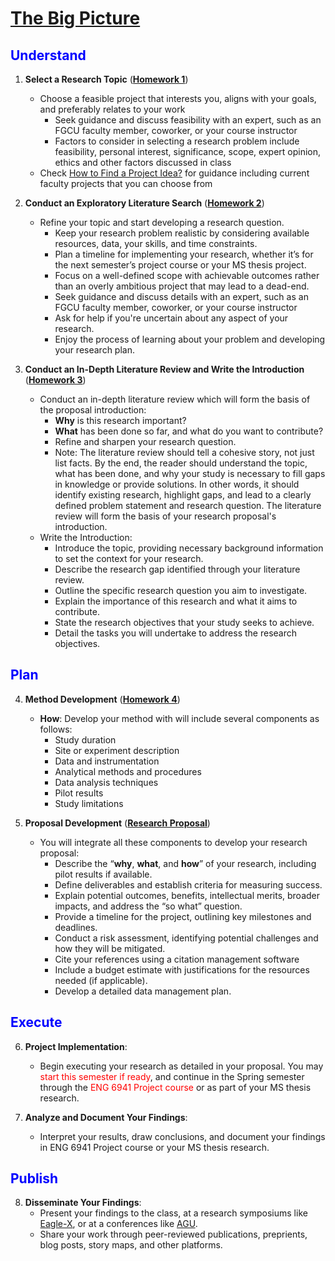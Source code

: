 # [The Big Picture](https://aselshall.github.io/rm/hw/big-picture)

<h2 style="color:blue">Understand</h2>

1. **Select a Research Topic** (<span style="color:red">**[Homework 1](https://github.com/aselshall/rm/blob/main/hw/hw1.md)**</span>)
   - Choose a feasible project that interests you, aligns with your goals, and preferably relates to your work
      - Seek guidance and discuss feasibility with an expert, such as an FGCU faculty member, coworker, or your course instructor
      - Factors to consider in selecting a research problem include feasibility, personal interest, significance, scope, expert opinion, ethics and other factors discussed in class
   - Check [How to Find a Project Idea?](https://aselshall.github.io/rm/hw/topics) for guidance including current faculty projects that you can choose from

2. **Conduct an Exploratory Literature Search** (<span style="color:red">**[Homework 2](https://github.com/aselshall/rm/blob/main/hw/hw2.md)**</span>)
   - Refine your topic and start developing a research question.
      - Keep your research problem realistic by considering available resources, data, your skills, and time constraints.
      - Plan a timeline for implementing your research, whether it’s for the next semester’s project course or your MS thesis project.
      - Focus on a well-defined scope with achievable outcomes rather than an overly ambitious project that may lead to a dead-end.
      - Seek guidance and discuss details with an expert, such as an FGCU faculty member, coworker, or your course instructor
      - Ask for help if you're uncertain about any aspect of your research.
      - Enjoy the process of learning about your problem and developing your research plan.

3. **Conduct an In-Depth Literature Review and Write the Introduction** (<span style="color:red">**[Homework 3](https://github.com/aselshall/rm/blob/main/hw/hw3.md)**</span>)
   - Conduct an in-depth literature review which will form the basis of the proposal introduction:
     - **Why** is this research important?
     - **What** has been done so far, and what do you want to contribute?
     - Refine and sharpen your research question.
     - Note: The literature review should tell a cohesive story, not just list facts. By the end, the reader should understand the topic, what has been done, and why your study is necessary to fill gaps in knowledge or provide solutions. In other words, it should identify existing research, highlight gaps, and lead to a clearly defined problem statement and research question. The literature review will form the basis of your research proposal's introduction.
   - Write the Introduction:
      - Introduce the topic, providing necessary background information to set the context for your research.
      - Describe the research gap identified through your literature review.
      - Outline the specific research question you aim to investigate.
      - Explain the importance of this research and what it aims to contribute.
      - State the research objectives that your study seeks to achieve.
      - Detail the tasks you will undertake to address the research objectives.

<h2 style="color:blue">Plan</h2>

4. **Method Development** (<span style="color:red">**[Homework 4](https://github.com/aselshall/rm/blob/main/hw/hw4.md)**</span>)
   - **How**: Develop your method with will include several components as follows:
      - Study duration
      - Site or experiment description
      - Data and instrumentation
      - Analytical methods and procedures
      - Data analysis techniques
      - Pilot results
      - Study limitations 

6. **Proposal Development** (<span style="color:red">**[Research Proposal](https://github.com/aselshall/rm/blob/main/hw/proposal.md)**</span>)
   - You will integrate all these components to develop your research proposal:
      - Describe the “**why**, **what**, and **how**” of your research, including pilot results if available.
      - Define deliverables and establish criteria for measuring success.
      - Explain potential outcomes, benefits, intellectual merits, broader impacts, and address the “so what” question.
      - Provide a timeline for the project, outlining key milestones and deadlines.
      - Conduct a risk assessment, identifying potential challenges and how they will be mitigated.
      - Cite your references using a citation management software 
      - Include a budget estimate with justifications for the resources needed (if applicable).
      - Develop a detailed data management plan.

<h2 style="color:blue">Execute</h2>

6. **Project Implementation**:
   - Begin executing your research as detailed in your proposal. You may  <span style="color:red">start this semester if ready</span>, and continue in the Spring semester through the <span style="color:red">ENG 6941 Project course</span> or as part of your MS thesis research.

8. **Analyze and Document Your Findings**:
   - Interpret your results, draw conclusions, and document your findings in ENG 6941 Project course or your MS thesis research.

<h2 style="color:blue">Publish</h2>

8. **Disseminate Your Findings**:
   - Present your findings to the class, at a research symposiums like [Eagle-X](https://www.fgcu.edu/eaglex/), or at a conferences like [AGU](https://www.agu.org/annual-meeting).
   - Share your work through peer-reviewed publications, preprients, blog posts, story maps, and other platforms.
